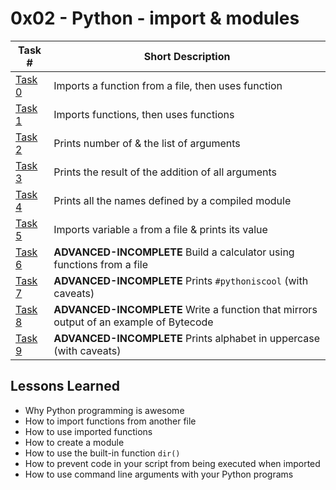  # 0x02 - Python - import & modules
Task # | Short Description
-------|------------
[Task 0](0-add.py) | Imports a function from a file, then uses function
[Task 1](1-calculation.py) | Imports functions, then uses functions
[Task 2](2-args.py) | Prints number of & the list of arguments
[Task 3](3-infinite_add.py) | Prints the result of the addition of all arguments
[Task 4](4-hidden_discovery.py) | Prints all the names defined by a compiled module
[Task 5](5-variable_load.py) | Imports variable `a` from a file & prints its value
[Task 6](100-my_calculator.py) | **ADVANCED-INCOMPLETE** Build a calculator using functions from a file
[Task 7](101-easy_print.py) | **ADVANCED-INCOMPLETE** Prints `#pythoniscool` (with caveats)
[Task 8](102-magic_calculation.py) | **ADVANCED-INCOMPLETE** Write a function that mirrors output of an example of Bytecode
[Task 9](103-fast_alphabet.py) | **ADVANCED-INCOMPLETE** Prints alphabet in uppercase (with caveats)

 ## Lessons Learned
* Why Python programming is awesome
* How to import functions from another file
* How to use imported functions
* How to create a module
* How to use the built-in function `dir()`
* How to prevent code in your script from being executed when imported
* How to use command line arguments with your Python programs
